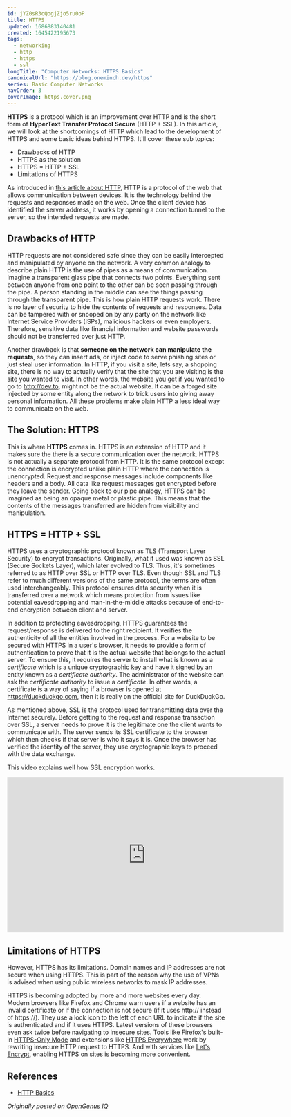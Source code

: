 ```yaml
---
id: jYZ0sR3cQogjZjo5ru0oP
title: HTTPS
updated: 1686883140481
created: 1645422195673
tags:
  - networking
  - http
  - https
  - ssl
longTitle: "Computer Networks: HTTPS Basics"
canonicalUrl: "https://blog.oneminch.dev/https"
series: Basic Computer Networks
navOrder: 3
coverImage: https.cover.png
---
```


**HTTPS** is a protocol which is an improvement over HTTP and is the short form of **HyperText Transfer Protocol Secure** (HTTP + SSL). In this article, we will look at the shortcomings of HTTP which lead to the development of HTTPS and some basic ideas behind HTTPS. It'll cover these sub topics:

- Drawbacks of HTTP
- HTTPS as the solution
- HTTPS = HTTP + SSL
- Limitations of HTTPS

As introduced in [this article about HTTP](https://dev.to/oneminch/http-basics-nji), HTTP is a protocol of the web that allows communication between devices. It is the technology behind the requests and responses made on the web. Once the client device has identified the server address, it works by opening a connection tunnel to the server, so the intended requests are made.

## Drawbacks of HTTP

HTTP requests are not considered safe since they can be easily intercepted and manipulated by anyone on the network. A very common analogy to describe plain HTTP is the use of pipes as a means of communication. Imagine a transparent glass pipe that connects two points. Everything sent between anyone from one point to the other can be seen passing through the pipe. A person standing in the middle can see the things passing through the transparent pipe. This is how plain HTTP requests work. There is no layer of security to hide the contents of requests and responses. Data can be tampered with or snooped on by any party on the network like Internet Service Providers (ISPs), malicious hackers or even employers. Therefore, sensitive data like financial information and website passwords should not be transferred over just HTTP.

Another drawback is that **someone on the network can manipulate the requests**, so they can insert ads, or inject code to serve phishing sites or just steal user information. In HTTP, if you visit a site, lets say, a shopping site, there is no way to actually verify that the site that you are visiting is the site you wanted to visit. In other words, the website you get if you wanted to go to http://dev.to, might not be the actual website. It can be a forged site injected by some entity along the network to trick users into giving away personal information. All these problems make plain HTTP a less ideal way to communicate on the web.

## The Solution: HTTPS

This is where **HTTPS** comes in. HTTPS is an extension of HTTP and it makes sure the there is a secure communication over the network. HTTPS is not actually a separate protocol from HTTP. It is the same protocol except the connection is encrypted unlike plain HTTP where the connection is unencrypted. Request and response messages include components like headers and a body. All data like request messages get encrypted before they leave the sender. Going back to our pipe analogy, HTTPS can be imagined as being an opaque metal or plastic pipe. This means that the contents of the messages transferred are hidden from visibility and manipulation.

## HTTPS = HTTP + SSL

HTTPS uses a cryptographic protocol known as TLS (Transport Layer Security) to encrypt transactions. Originally, what it used was known as SSL (Secure Sockets Layer), which later evolved to TLS. Thus, it's sometimes referred to as HTTP over SSL or HTTP over TLS. Even though SSL and TLS refer to much different versions of the same protocol, the terms are often used interchangeably. This protocol ensures data security when it is transferred over a network which means protection from issues like potential eavesdropping and man-in-the-middle attacks because of end-to-end encryption between client and server.

In addition to protecting eavesdropping, HTTPS guarantees the request/response is delivered to the right recipient. It verifies the authenticity of all the entities involved in the process. For a website to be secured with HTTPS in a user's browser, it needs to provide a form of authentication to prove that it is the actual website that belongs to the actual server. To ensure this, it requires the server to install what is known as a _certificate_ which is a unique cryptographic key and have it signed by an entity known as a _certificate authority_. The administrator of the website can ask the _certificate authority_ to issue a _certificate_. In other words, a certificate is a way of saying if a browser is opened at https://duckduckgo.com, then it is really on the official site for DuckDuckGo.

As mentioned above, SSL is the protocol used for transmitting data over the Internet securely. Before getting to the request and response transaction over SSL, a server needs to prove it is the legitimate one the client wants to communicate with. The server sends its SSL certificate to the browser which then checks if that server is who it says it is. Once the browser has verified the identity of the server, they use cryptographic keys to proceed with the data exchange.

This video explains well how SSL encryption works.

<iframe title="vimeo-player" src="https://player.vimeo.com/video/239132801?h=4bbba48a70" width="640" height="360" frameborder="0" allowfullscreen>DigiCert - # What is SSL and Why Does It Matter?</iframe>

## Limitations of HTTPS

However, HTTPS has its limitations. Domain names and IP addresses are not secure when using HTTPS. This is part of the reason why the use of VPNs is advised when using public wireless networks to mask IP addresses.

HTTPS is becoming adopted by more and more websites every day. Modern browsers like Firefox and Chrome warn users if a website has an invalid certificate or if the connection is not secure (if it uses http:// instead of https://). They use a lock icon to the left of each URL to indicate if the site is authenticated and if it uses HTTPS. Latest versions of these browsers even ask twice before navigating to insecure sites. Tools like Firefox's built-in [HTTPS-Only Mode](https://support.mozilla.org/en-US/kb/https-only-prefs) and extensions like [HTTPS Everywhere](https://www.eff.org/https-everywhere) work by rewriting insecure HTTP request to HTTPS. And with services like [Let's Encrypt](https://letsencrypt.org/), enabling HTTPS on sites is becoming more convenient.

## References

- [HTTP Basics](https://dev.to/oneminch/http-basics-nji)

_Originally posted on [OpenGenus IQ](https://iq.opengenus.org/idea-behind-https/)_
